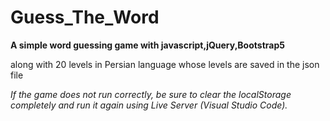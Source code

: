 # Guess_The_Word
<strong>
  A simple word guessing game with javascript,jQuery,Bootstrap5
</strong>
<p>
  along with 20 levels in Persian language whose levels are saved in the json file
</p>
<i>
  If the game does not run correctly, be sure to clear the localStorage completely and run it again using Live Server (Visual Studio Code).
</i>
